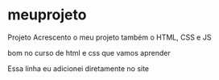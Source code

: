 # meuprojeto
 Projeto 
Acrescento o meu projeto também o HTML, CSS e JS

 bom no curso de html e css que vamos aprender
 
 Essa linha eu adicionei diretamente no site
